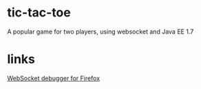 # tic-tac-toe
A popular game for two players, using websocket and Java EE 1.7

# links
[WebSocket debugger for Firefox](https://addons.mozilla.org/en-US/firefox/addon/websocket-monitor/)
